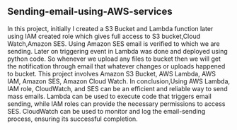 ## Sending-email-using-AWS-services
In this project, initially I created a S3 Bucket and Lambda function later using IAM created role which gives full access to S3 bucket,Cloud Watch,Amazon SES. Using Amazon SES email is verified to which we are sending. Later on triggering event in Lambda was done and deployed using python code. So whenever we upload any files to bucket then we will get the notification through email that whatever changes or uploads happened to bucket. 
This project involves Amazon S3 Bucket, AWS Lambda, AWS IAM, Amazon SES, Amazon Cloud Watch.
In conclusion,Using AWS Lambda, IAM role, CloudWatch, and SES can be an efficient and reliable way to send mass emails. Lambda can be used to execute code that triggers email sending, while IAM roles can provide the necessary permissions to access SES. CloudWatch can be used to monitor and log the email-sending process, ensuring its successful completion.
